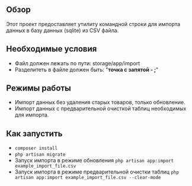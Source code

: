 ## Обзор
Этот проект предоставляет утилиту командной строки для импорта данных в базу данных (sqlite) из CSV файла.

## Необходимые условия
- Файл должен лежать по пути: storage/app/import
- Разделитеть в файле должен быть: "<b>точка с запятой - ;</b>"

## Режимы работы
- Импорт данных без удаления старых товаров, только обновление.
- Импорт данных с предварительной очисткой таблиц необходимых для импорта.

## Как запустить
- `composer install`
- `php artisan migrate`
- Запуск импорта в режиме обновления `php artisan app:import example_import_file.csv`
- Запуск импорта в режиме предварительной очистки таблиц `php artisan app:import example_import_file.csv --clear-mode`



